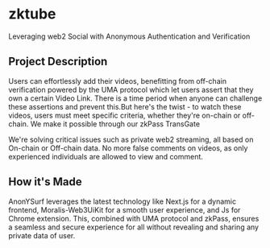 # zktube
Leveraging web2 Social with Anonymous Authentication and Verification

## Project Description
Users can effortlessly add their videos, benefitting from off-chain verification powered by the UMA protocol which let users assert that they own a certain Video Link. There is a time period when anyone can challenge these assertions and prevent this.But here's the twist - to watch these videos, users must meet specific criteria, whether they're on-chain or off-chain. We make it possible through our zkPass TransGate

We're solving critical issues such as private web2 streaming, all based on On-chain or Off-chain data. No more false comments on videos, as only experienced individuals are allowed to view and comment.

## How it's Made
AnonYSurf leverages the latest technology like Next.js for a dynamic frontend, Moralis-Web3UiKit for a smooth user experience, and Js for Chrome extension. This, combined with UMA protocol and zkPass, ensures a seamless and secure experience for all without revealing and sharing any private data of user.

